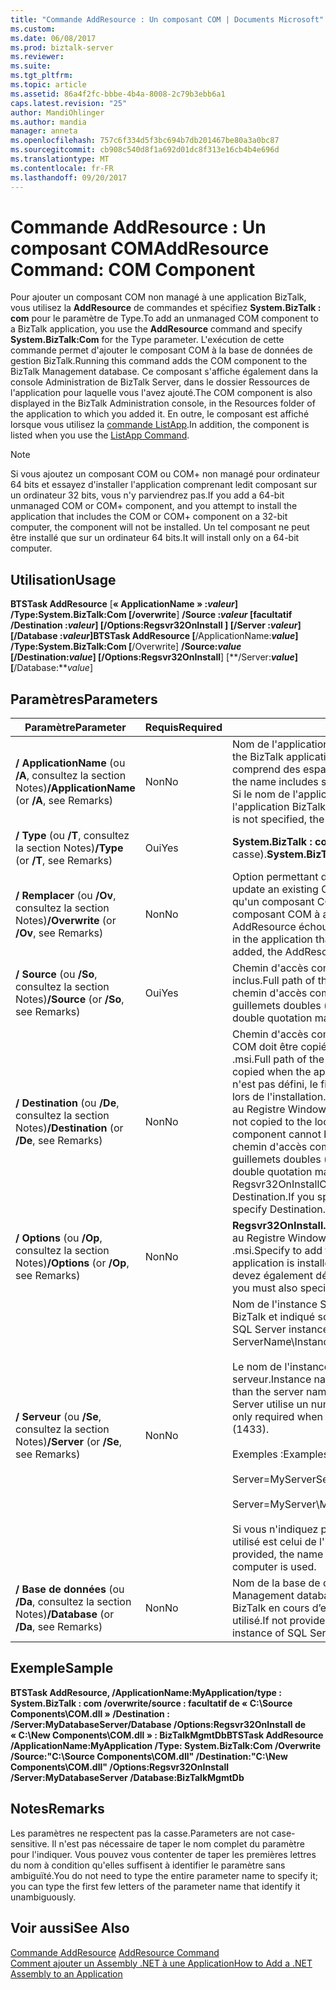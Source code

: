```yaml
---
title: "Commande AddResource : Un composant COM | Documents Microsoft"
ms.custom: 
ms.date: 06/08/2017
ms.prod: biztalk-server
ms.reviewer: 
ms.suite: 
ms.tgt_pltfrm: 
ms.topic: article
ms.assetid: 86a4f2fc-bbbe-4b4a-8008-2c79b3ebb6a1
caps.latest.revision: "25"
author: MandiOhlinger
ms.author: mandia
manager: anneta
ms.openlocfilehash: 757c6f334d5f3bc694b7db201467be80a3a0bc87
ms.sourcegitcommit: cb908c540d8f1a692d01dc8f313e16cb4b4e696d
ms.translationtype: MT
ms.contentlocale: fr-FR
ms.lasthandoff: 09/20/2017
---
```

# <a name="addresource-command-com-component"></a><span data-ttu-id="babf6-102">Commande AddResource : Un composant COM</span><span class="sxs-lookup"><span data-stu-id="babf6-102">AddResource Command: COM Component</span></span>
<span data-ttu-id="babf6-103">Pour ajouter un composant COM non managé à une application BizTalk, vous utilisez la **AddResource** de commandes et spécifiez **System.BizTalk : com** pour le paramètre de Type.</span><span class="sxs-lookup"><span data-stu-id="babf6-103">To add an unmanaged COM component to a BizTalk application, you use the **AddResource** command and specify **System.BizTalk:Com** for the Type parameter.</span></span> <span data-ttu-id="babf6-104">L'exécution de cette commande permet d'ajouter le composant COM à la base de données de gestion BizTalk.</span><span class="sxs-lookup"><span data-stu-id="babf6-104">Running this command adds the COM component to the BizTalk Management database.</span></span> <span data-ttu-id="babf6-105">Ce composant s'affiche également dans la console Administration de BizTalk Server, dans le dossier Ressources de l'application pour laquelle vous l'avez ajouté.</span><span class="sxs-lookup"><span data-stu-id="babf6-105">The COM component is also displayed in the BizTalk Administration console, in the Resources folder of the application to which you added it.</span></span> <span data-ttu-id="babf6-106">En outre, le composant est affiché lorsque vous utilisez la [commande ListApp](../core/listapp-command.md).</span><span class="sxs-lookup"><span data-stu-id="babf6-106">In addition, the component is listed when you use the [ListApp Command](../core/listapp-command.md).</span></span>  
  
> [!NOTE]
>  <span data-ttu-id="babf6-107">Si vous ajoutez un composant COM ou COM+ non managé pour ordinateur 64 bits et essayez d'installer l'application comprenant ledit composant sur un ordinateur 32 bits, vous n'y parviendrez pas.</span><span class="sxs-lookup"><span data-stu-id="babf6-107">If you add a 64-bit unmanaged COM or COM+ component, and you attempt to install the application that includes the COM or COM+ component on a 32-bit computer, the component will not be installed.</span></span> <span data-ttu-id="babf6-108">Un tel composant ne peut être installé que sur un ordinateur 64 bits.</span><span class="sxs-lookup"><span data-stu-id="babf6-108">It will install only on a 64-bit computer.</span></span>  
  
## <a name="usage"></a><span data-ttu-id="babf6-109">Utilisation</span><span class="sxs-lookup"><span data-stu-id="babf6-109">Usage</span></span>  
 <span data-ttu-id="babf6-110">**BTSTask AddResource** [**« ApplicationName » :***valeur*] **/Type:System.BizTalk:Com** [**/overwrite**] **/Source :***valeur* [**facultatif /Destination :***valeur*] [**/Options:Regsvr32OnInstall** ] [**/Server :***valeur*] [**/Database :***valeur*]</span><span class="sxs-lookup"><span data-stu-id="babf6-110">**BTSTask AddResource** [**/ApplicationName:***value*] **/Type:System.BizTalk:Com** [**/Overwrite**] **/Source:***value* [**/Destination:***value*] [**/Options:Regsvr32OnInstall**] [**/Server:***value*] [**/Database:***value*]</span></span>  
  
## <a name="parameters"></a><span data-ttu-id="babf6-111">Paramètres</span><span class="sxs-lookup"><span data-stu-id="babf6-111">Parameters</span></span>  
  
|<span data-ttu-id="babf6-112">Paramètre</span><span class="sxs-lookup"><span data-stu-id="babf6-112">Parameter</span></span>|<span data-ttu-id="babf6-113">Requis</span><span class="sxs-lookup"><span data-stu-id="babf6-113">Required</span></span>|<span data-ttu-id="babf6-114">Valeur</span><span class="sxs-lookup"><span data-stu-id="babf6-114">Value</span></span>|  
|---------------|--------------|-----------|  
|<span data-ttu-id="babf6-115">**/ ApplicationName** (ou **/A**, consultez la section Notes)</span><span class="sxs-lookup"><span data-stu-id="babf6-115">**/ApplicationName** (or **/A**, see Remarks)</span></span>|<span data-ttu-id="babf6-116">Non</span><span class="sxs-lookup"><span data-stu-id="babf6-116">No</span></span>|<span data-ttu-id="babf6-117">Nom de l'application BizTalk à laquelle ajouter le composant COM.</span><span class="sxs-lookup"><span data-stu-id="babf6-117">Name of the BizTalk application to which to add the COM component.</span></span> <span data-ttu-id="babf6-118">Si le nom comprend des espaces, vous devez le placer entre guillemets doubles («).</span><span class="sxs-lookup"><span data-stu-id="babf6-118">If the name includes spaces, you must enclose it in double quotation marks (").</span></span> <span data-ttu-id="babf6-119">Si le nom de l'application n'est pas spécifié, l'application utilisée est l'application BizTalk définie par défaut pour le groupe.</span><span class="sxs-lookup"><span data-stu-id="babf6-119">If the application name is not specified, the default BizTalk application for the group is used.</span></span>|  
|<span data-ttu-id="babf6-120">**/ Type** (ou **/T**, consultez la section Notes)</span><span class="sxs-lookup"><span data-stu-id="babf6-120">**/Type** (or **/T**, see Remarks)</span></span>|<span data-ttu-id="babf6-121">Oui</span><span class="sxs-lookup"><span data-stu-id="babf6-121">Yes</span></span>|<span data-ttu-id="babf6-122">**System.BizTalk : com** (cette valeur ne respecte pas la casse).</span><span class="sxs-lookup"><span data-stu-id="babf6-122">**System.BizTalk:Com** (This value is not case-sensitive.)</span></span>|  
|<span data-ttu-id="babf6-123">**/ Remplacer** (ou **/Ov**, consultez la section Notes)</span><span class="sxs-lookup"><span data-stu-id="babf6-123">**/Overwrite** (or **/Ov**, see Remarks)</span></span>|<span data-ttu-id="babf6-124">Non</span><span class="sxs-lookup"><span data-stu-id="babf6-124">No</span></span>|<span data-ttu-id="babf6-125">Option permettant de mettre à jour un composant COM existant.</span><span class="sxs-lookup"><span data-stu-id="babf6-125">Option to update an existing COM component.</span></span> <span data-ttu-id="babf6-126">Si cette option n'est pas spécifiée et qu'un composant COM, dont le nom de fichier est le même que celui du composant COM à ajouter, existe déjà dans l'application, l'opération AddResource échoue.</span><span class="sxs-lookup"><span data-stu-id="babf6-126">If not specified, and a COM component already exists in the application that has the same file name as the COM component being added, the AddResource operation fails.</span></span>|  
|<span data-ttu-id="babf6-127">**/ Source** (ou **/So**, consultez la section Notes)</span><span class="sxs-lookup"><span data-stu-id="babf6-127">**/Source** (or **/So**, see Remarks)</span></span>|<span data-ttu-id="babf6-128">Oui</span><span class="sxs-lookup"><span data-stu-id="babf6-128">Yes</span></span>|<span data-ttu-id="babf6-129">Chemin d'accès complet du fichier de composant COM, nom du fichier inclus.</span><span class="sxs-lookup"><span data-stu-id="babf6-129">Full path of the COM component .dll file, including the file name.</span></span> <span data-ttu-id="babf6-130">Si le chemin d'accès comprend des espaces, vous devez le placer entre guillemets doubles (").</span><span class="sxs-lookup"><span data-stu-id="babf6-130">If the path includes spaces, you must enclose it in double quotation marks (").</span></span>|  
|<span data-ttu-id="babf6-131">**/ Destination** (ou **/De**, consultez la section Notes)</span><span class="sxs-lookup"><span data-stu-id="babf6-131">**/Destination** (or **/De**, see Remarks)</span></span>|<span data-ttu-id="babf6-132">Non</span><span class="sxs-lookup"><span data-stu-id="babf6-132">No</span></span>|<span data-ttu-id="babf6-133">Chemin d'accès complet de l'emplacement où le fichier .dll du composant COM doit être copié lorsque l'application est installée à partir du fichier .msi.</span><span class="sxs-lookup"><span data-stu-id="babf6-133">Full path of the location where the COM component .dll file is to be copied when the application is installed from the .msi file.</span></span> <span data-ttu-id="babf6-134">Si ce paramètre n'est pas défini, le fichier n'est pas copié dans le système de fichiers local lors de l'installation. Par conséquent, le composant ne peut pas être ajouté au Registre Windows au cours de cette installation.</span><span class="sxs-lookup"><span data-stu-id="babf6-134">If not provided, the file is not copied to the local file system during installation; therefore, the component cannot be added to the Windows registry during installation.</span></span> <span data-ttu-id="babf6-135">Si le chemin d'accès comprend des espaces, vous devez le placer entre guillemets doubles (").</span><span class="sxs-lookup"><span data-stu-id="babf6-135">If the path includes spaces, you must enclose it in double quotation marks (").</span></span> <span data-ttu-id="babf6-136">Si vous définissez le paramètre Regsvr32OnInstallOption, vous devez également définir le paramètre Destination.</span><span class="sxs-lookup"><span data-stu-id="babf6-136">If you specify the Regsvr32OnInstallOption, you must also specify Destination.</span></span>|  
|<span data-ttu-id="babf6-137">**/ Options** (ou **/Op**, consultez la section Notes)</span><span class="sxs-lookup"><span data-stu-id="babf6-137">**/Options** (or **/Op**, see Remarks)</span></span>|<span data-ttu-id="babf6-138">Non</span><span class="sxs-lookup"><span data-stu-id="babf6-138">No</span></span>|<span data-ttu-id="babf6-139">**Regsvr32OnInstall.**</span><span class="sxs-lookup"><span data-stu-id="babf6-139">**Regsvr32OnInstall.**</span></span> <span data-ttu-id="babf6-140">Permet d'ajouter le composant COM au Registre Windows lorsque l'application est installée à partir du fichier .msi.</span><span class="sxs-lookup"><span data-stu-id="babf6-140">Specify to add the COM component to the Windows registry when the application is installed from the .msi file.</span></span> <span data-ttu-id="babf6-141">Si vous définissez cette option, vous devez également définir le paramètre Destination.</span><span class="sxs-lookup"><span data-stu-id="babf6-141">If you specify this option, you must also specify Destination.</span></span>|  
|<span data-ttu-id="babf6-142">**/ Serveur** (ou **/Se**, consultez la section Notes)</span><span class="sxs-lookup"><span data-stu-id="babf6-142">**/Server** (or **/Se**, see Remarks)</span></span>|<span data-ttu-id="babf6-143">Non</span><span class="sxs-lookup"><span data-stu-id="babf6-143">No</span></span>|<span data-ttu-id="babf6-144">Nom de l'instance SQL Server hébergeant la base de données de gestion BizTalk et indiqué sous la forme NomServeur\NomInstance,Port.</span><span class="sxs-lookup"><span data-stu-id="babf6-144">Name of the SQL Server instance hosting the BizTalk Management database, in the form ServerName\InstanceName,Port.</span></span><br /><br /> <span data-ttu-id="babf6-145">Le nom de l'instance est uniquement requis lorsqu'il est différent du nom du serveur.</span><span class="sxs-lookup"><span data-stu-id="babf6-145">Instance name is only required when the instance name is different than the server name.</span></span> <span data-ttu-id="babf6-146">Le port est uniquement requis lorsque le serveur SQL Server utilise un numéro de port autre que celui par défaut (1433).</span><span class="sxs-lookup"><span data-stu-id="babf6-146">Port is only required when SQL Server uses a port number other than the default (1433).</span></span><br /><br /> <span data-ttu-id="babf6-147">Exemples :</span><span class="sxs-lookup"><span data-stu-id="babf6-147">Examples:</span></span><br /><br /> <span data-ttu-id="babf6-148">Server=MyServer</span><span class="sxs-lookup"><span data-stu-id="babf6-148">Server=MyServer</span></span><br /><br /> <span data-ttu-id="babf6-149">Server=MyServer\MySQLServer,1533</span><span class="sxs-lookup"><span data-stu-id="babf6-149">Server=MyServer\MySQLServer,1533</span></span><br /><br /> <span data-ttu-id="babf6-150">Si vous n'indiquez pas de nom pour l'instance SQL Server, le nom d'instance utilisé est celui de l'instance SQL Server exécutée sur l'ordinateur local.</span><span class="sxs-lookup"><span data-stu-id="babf6-150">If not provided, the name of the SQL Server instance running on the local computer is used.</span></span>|  
|<span data-ttu-id="babf6-151">**/ Base de données** (ou **/Da**, consultez la section Notes)</span><span class="sxs-lookup"><span data-stu-id="babf6-151">**/Database** (or **/Da**, see Remarks)</span></span>|<span data-ttu-id="babf6-152">Non</span><span class="sxs-lookup"><span data-stu-id="babf6-152">No</span></span>|<span data-ttu-id="babf6-153">Nom de la base de données de gestion BizTalk.</span><span class="sxs-lookup"><span data-stu-id="babf6-153">Name of the BizTalk Management database.</span></span> <span data-ttu-id="babf6-154">Si n’est fourni, la base de données de gestion BizTalk en cours d’exécution dans l’instance locale de SQL Server est utilisé.</span><span class="sxs-lookup"><span data-stu-id="babf6-154">If not provided, the BizTalk Management database running in the local instance of SQL Server is used.</span></span>|  
  
## <a name="sample"></a><span data-ttu-id="babf6-155">Exemple</span><span class="sxs-lookup"><span data-stu-id="babf6-155">Sample</span></span>  
 <span data-ttu-id="babf6-156">**BTSTask AddResource, /ApplicationName:MyApplication/type : System.BizTalk : com /overwrite/source : facultatif de « C:\Source Components\COM.dll » /Destination : /Server:MyDatabaseServer/Database /Options:Regsvr32OnInstall de « C:\New Components\COM.dll » : BizTalkMgmtDb**</span><span class="sxs-lookup"><span data-stu-id="babf6-156">**BTSTask AddResource /ApplicationName:MyApplication /Type: System.BizTalk:Com  /Overwrite /Source:"C:\Source Components\COM.dll" /Destination:"C:\New Components\COM.dll" /Options:Regsvr32OnInstall /Server:MyDatabaseServer /Database:BizTalkMgmtDb**</span></span>  
  
## <a name="remarks"></a><span data-ttu-id="babf6-157">Notes</span><span class="sxs-lookup"><span data-stu-id="babf6-157">Remarks</span></span>  
 <span data-ttu-id="babf6-158">Les paramètres ne respectent pas la casse.</span><span class="sxs-lookup"><span data-stu-id="babf6-158">Parameters are not case-sensitive.</span></span> <span data-ttu-id="babf6-159">Il n'est pas nécessaire de taper le nom complet du paramètre pour l'indiquer. Vous pouvez vous contenter de taper les premières lettres du nom à condition qu'elles suffisent à identifier le paramètre sans ambiguïté.</span><span class="sxs-lookup"><span data-stu-id="babf6-159">You do not need to type the entire parameter name to specify it; you can type the first few letters of the parameter name that identify it unambiguously.</span></span>  
  
## <a name="see-also"></a><span data-ttu-id="babf6-160">Voir aussi</span><span class="sxs-lookup"><span data-stu-id="babf6-160">See Also</span></span>  
 <span data-ttu-id="babf6-161">[Commande AddResource](../core/addresource-command.md) </span><span class="sxs-lookup"><span data-stu-id="babf6-161">[AddResource Command](../core/addresource-command.md) </span></span>  
 [<span data-ttu-id="babf6-162">Comment ajouter un Assembly .NET à une Application</span><span class="sxs-lookup"><span data-stu-id="babf6-162">How to Add a .NET Assembly to an Application</span></span>](../core/how-to-add-a-net-assembly-to-an-application.md)